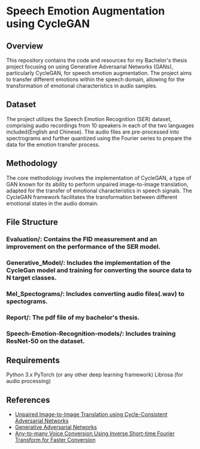 # Speech Emotion Augmentation using CycleGAN
## Overview
This repository contains the code and resources for my Bachelor's thesis project focusing on using Generative Adversarial Networks (GANs), particularly CycleGAN, for speech emotion augmentation. The project aims to transfer different emotions within the speech domain, allowing for the transformation of emotional characteristics in audio samples.

## Dataset
The project utilizes the Speech Emotion Recognition (SER) dataset, comprising audio recordings from 10 speakers in each of the two languages included(English and Chinese). The audio files are pre-processed into spectrograms and further quantized using the Fourier series to prepare the data for the emotion transfer process.

## Methodology
The core methodology involves the implementation of CycleGAN, a type of GAN known for its ability to perform unpaired image-to-image translation, adapted for the transfer of emotional characteristics in speech signals. The CycleGAN framework facilitates the transformation between different emotional states in the audio domain.

## File Structure
### Evaluation/: Contains the FID measurement and an improvement on the performance of the SER model.
### Generative_Model/: Includes the implementation of the CycleGan model and training for converting the source data to N target classes.
### Mel_Spectograms/: Includes converting audio files(.wav) to spectograms.
### Report/: The pdf file of my bachelor's thesis.
### Speech-Emotion-Recognition-models/: Includes training ResNet-50 on the dataset.
## Requirements
Python 3.x
PyTorch (or any other deep learning framework)
Librosa (for audio processing)

## References
- [Unpaired Image-to-Image Translation using Cycle-Consistent Adversarial Networks](https://arxiv.org/abs/1703.10593)
- [Generative Adversarial Networks](https://arxiv.org/abs/1406.2661)
- [Any-to-many Voice Conversion Using Inverse Short-time Fourier Transform for Faster Conversion](https://arxiv.org/abs/2302.08296)

